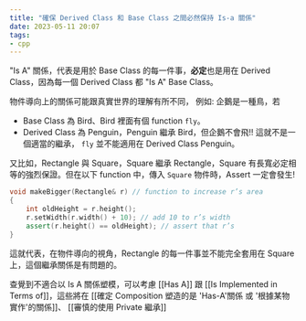 ```yaml
---
title: "確保 Derived Class 和 Base Class 之間必然保持 Is-a 關係"
date: 2023-05-11 20:07
tags:
- cpp
---
```


"Is A" 關係，代表是用於 Base Class 的每一件事，**必定**也是用在 Derived Class，因為每一個 Derived Class 都 "Is A" Base Class。

物件導向上的關係可能跟真實世界的理解有所不同，
例如: 企鵝是一種鳥，若 
- Base Class 為 Bird、Bird 裡面有個 function `fly`。
- Derived Class 為 Penguin，Penguin 繼承 Bird，但企鵝不會飛!! 
這就不是一個適當的繼承， `fly` 並不能適用在 Derived Class Penguin。

又比如，Rectangle 與 Square，Square 繼承 Rectangle，Square 有長寬必定相等的強烈保證。但在以下 function 中，傳入 `Square` 物件時，Assert 一定會發生!
```cpp
void makeBigger(Rectangle& r) // function to increase r’s area
{
	int oldHeight = r.height();
	r.setWidth(r.width() + 10); // add 10 to r’s width
	assert(r.height() == oldHeight); // assert that r’s
}
```

這就代表，在物件導向的視角，Rectangle 的每一件事並不能完全套用在 Square 上，這個繼承關係是有問題的。

查覺到不適合以 Is A 關係塑模，可以考慮 [[Has A]] 跟 [[Is Implemented in Terms of]]，這些將在 [[確定 Composition 塑造的是 'Has-A'關係 或 '根據某物實作'的關係]]、 [[審慎的使用 Private 繼承]]
